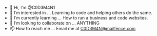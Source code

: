 - 👋 Hi, I’m @C0D3M4N1
- 👀 I’m interested in ... Learning to code and helping others do the same. 
- 🌱 I’m currently learning ... How to run a business and code websites.
- 💞️ I’m looking to collaborate on ... ANYTHING
- 📫 How to reach me ... Email me at C0D3M4N@mailfence.com

<!---
C0D3M4N1/C0D3M4N1 is a ✨ special ✨ repository because its `README.md` (this file) appears on your GitHub profile.
You can click the Preview link to take a look at your changes.
--->
